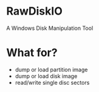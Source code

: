 # RawDiskIO
A Windows Disk Manipulation Tool

# What for?
- dump or load partition image
- dump or load disk image
- read/write single disc sectors
